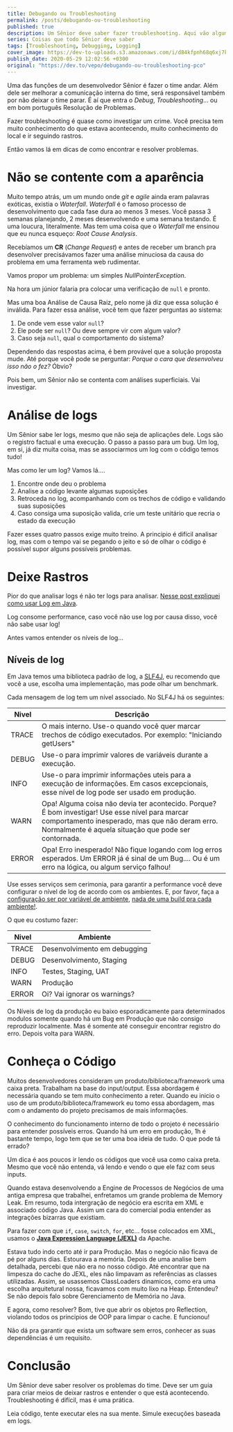 ```yaml
---
title: Debugando ou Troubleshooting
permalink: /posts/debugando-ou-troubleshooting
published: true
description: Um Sênior deve saber fazer troubleshooting. Aqui vão algumas dicas.
series: Coisas que todo Sênior deve saber
tags: [Troubleshooting, Debugging, Logging]
cover_image: https://dev-to-uploads.s3.amazonaws.com/i/d84kfpnh68q6xj7kjzue.jpeg
publish_date: 2020-05-29 12:02:56 +0300
original: "https://dev.to/vepo/debugando-ou-troubleshooting-pco"
---
```


Uma das funções de um desenvolvedor Sênior é fazer o time andar. Além dele ser melhorar a comunicação interna do time, será responsável também por não deixar o time parar. É aí que entra o _Debug_, _Troubleshooting_... ou em bom português Resolução de Problemas.

Fazer troubleshooting é quase como investigar um crime. Você precisa tem muito conhecimento do que estava acontecendo, muito conhecimento do local e ir seguindo rastros.

Então vamos lá em dicas de como encontrar e resolver problemas.

# Não se contente com a aparência

Muito tempo atrás, um um mundo onde _git_ e _agile_ ainda eram palavras exóticas, existia o _Waterfall_. _Waterfall_ é o famoso processo de desenvolvimento que cada fase dura ao menos 3 meses. Você passa 3 semanas planejando, 2 meses desenvolvendo e uma semana testando. É uma loucura, literalmente. Mas tem uma coisa que o _Waterfall_ me ensinou que eu nunca esqueço: _Root Cause Analysis_.

Recebíamos um **CR** (_Change Request_) e antes de receber um branch pra desenvolver precisávamos fazer uma análise minuciosa da causa do problema em uma ferramenta web rudimentar. 

Vamos propor um problema: um simples _NullPointerException_.

Na hora um júnior falaria pra colocar uma verificação de `null` e pronto. 

Mas uma boa Análise de Causa Raiz, pelo nome já diz que essa solução é inválida. Para fazer essa análise, você tem que fazer perguntas ao sistema:

1. De onde vem esse valor `null`?
2. Ele pode ser `null`? Ou deve sempre vir com algum valor?
3. Caso seja `null`, qual o comportamento do sistema?

Dependendo das respostas acima, é bem provável que a solução proposta mude. Até porque você pode se perguntar: _Porque o cara que desenvolveu isso não o fez?_ Óbvio?

Pois bem, um Sênior não se contenta com análises superficiais. Vai investigar.

# Análise de logs

Um Sênior sabe ler logs, mesmo que não seja de aplicações dele. Logs são o registro factual e uma execução. O passo a passo para um bug. Um log, em si, já diz muita coisa, mas se associarmos um log com o código temos tudo! 

Mas como ler um log? Vamos lá....

1. Encontre onde deu o problema
2. Analise a código levante algumas suposições
3. Retroceda no log, acompanhando com os trechos de código e validando suas suposições
4. Caso consiga uma suposição valida, crie um teste unitário que recria o estado da execução

Fazer esses quatro passos exige muito treino. A principio é difícil analisar log, mas com o tempo vai se pegando o jeito e só de olhar o código é possível supor alguns possíveis problemas.

# Deixe Rastros

Pior do que analisar logs é não ter logs para analisar. [Nesse post expliquei como usar Log em Java](https://dev.to/vepo/deixando-rastros-ou-como-usar-log-peg).

Log consome performance, caso você não use log por causa disso, você não sabe usar log!

Antes vamos entender os níveis de log...

## Níveis de log

Em Java temos uma biblioteca padrão de log, a [SLF4J](http://www.slf4j.org/), eu recomendo que você a use, escolha uma implementação, mas pode olhar um benchmark.

Cada mensagem de log tem um nível associado. No SLF4J há os seguintes:

| Nivel | Descrição |
|-------|-----------|
| TRACE | O mais interno. Use-o quando você quer marcar trechos de código executados. Por exemplo: "Iniciando getUsers"|
| DEBUG | Use-o para imprimir valores de variáveis durante a execução. |
| INFO | Use-o para imprimir informações uteis para a execução de informações. Em casos excepcionais, esse nível de log pode ser usado em produção. |
| WARN | Opa! Alguma coisa não devia ter acontecido. Porque? É bom investigar! Use esse nível para marcar comportamento inesperado, mas que não deram erro. Normalmente é aquela situação que pode ser contornada. |
| ERROR | Opa! Erro inesperado! Não fique logando com log erros esperados. Um ERROR já é sinal de um Bug.... Ou é um erro na lógica, ou algum serviço falhou! |

Use esses serviços sem cerimonia, para garantir a performance você deve configurar o nível de log de acordo com os ambientes. E, por favor, faça a [configuração ser por variável de ambiente](https://12factor.net/pt_br/config), [nada de uma build pra cada ambiente!](https://12factor.net/pt_br/dev-prod-parity).

O que eu costumo fazer:

| Nivel | Ambiente |
|-------|----------|
| TRACE | Desenvolvimento em debugging |
| DEBUG | Desenvolvimento, Staging |
| INFO | Testes, Staging, UAT |
| WARN | Produção |
| ERROR | Oi? Vai ignorar os warnings? |

Os Níveis de log da produção eu baixo esporadicamente para determinados modulos somente quando há um Bug em Produção que não consigo reproduzir localmente. Mas é somente até conseguir encontrar registro do erro. Depois volta para WARN.

# Conheça o Código

Muitos desenvolvedores consideram um produto/biblioteca/framework uma caixa preta. Trabalham na base do input/output. Essa abordagem é necessária quando se tem muito conhecimento a reter. Quando eu inicio o uso de um produto/biblioteca/framework eu tomo essa abordagem, mas com o andamento do projeto precisamos de mais informações. 

O conhecimento do funcionamento interno de todo o projeto é necessário para entender possíveis erros. Quando há um erro em produção, 1h é bastante tempo, logo tem que se ter uma boa ideia de tudo. O que pode tá errado?

Um dica é aos poucos ir lendo os códigos que você usa como caixa preta. Mesmo que você não entenda, vá lendo e vendo o que ele faz com seus inputs.

Quando estava desenvolvendo a Engine de Processos de Negócios de uma antiga empresa que trabalhei, enfretamos um grande problema de Memory Leak. Em resumo, toda intergração de negócio era escrita em XML e associado código Java. Assim um cara do comercial podia entender as integrações bizarras que existiam. 

Para fazer com que `if`, `case`, `switch`, `for`, etc... fosse colocados em XML, usamos o [**Java Expression Language (JEXL)**](http://commons.apache.org/proper/commons-jexl/) da Apache. 

Estava tudo indo certo até ir para Produção. Mas o negócio não ficava de pé por alguns dias. Estourava a memória. Depois de uma analise bem detalhada, percebi que não era no nosso código. Até encontrar que na limpesza do cache do JEXL, eles não limpavam as referências as classes utilizadas. Assim, se usassemos ClassLoaders dinamicos, como era uma escolha arquitetural nossa, ficavamos com muito lixo na Heap. Entendeu? Se não depois falo sobre Gerenciamento de Memória no Java.

E agora, como resolver? Bom, tive que abrir os objetos pro Reflection, violando todos os principios de OOP para limpar o cache. E funcionou! 

Não dá pra garantir que exista um software sem erros, conhecer as suas dependências é um requisito.

# Conclusão

Um Sênior deve saber resolver os problemas do time. Deve ser um guia para criar meios de deixar rastros e entender o que está acontecendo. Troubleshooting é difícil, mas é uma prática. 

Leia código, tente executar eles na sua mente. Simule execuções baseada em logs.